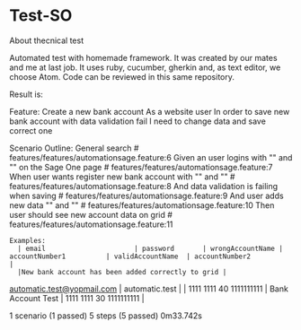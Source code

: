 # Test-SO
About thecnical test

Automated test with homemade framework. It was created by our mates and me at last job. It uses ruby, cucumber, gherkin and, as text editor, we choose Atom.
Code can be reviewed in this same repository. 

Result is: 


Feature: Create a new bank account
  As a website user
  In order to save new bank account with data validation fail
  I need to change data and save correct one

  Scenario Outline: General search                                                             # features/features/automationsage.feature:6
    Given an user logins with "<email>" and "<password>" on the Sage One page                  # features/features/automationsage.feature:7
    When user wants register new bank account with "<wrongAccountName>" and "<accountNumber1>" # features/features/automationsage.feature:8
    And data validation is failing when saving                                                 # features/features/automationsage.feature:9
    And user adds new data "<validAccountName>" and "<accountNumber2>"                         # features/features/automationsage.feature:10
    Then user should see new account data on grid                                              # features/features/automationsage.feature:11

    Examples: 
      | email                      | password       | wrongAccountName | accountNumber1          | validAccountName  | accountNumber2          |
      |New bank account has been added correctly to grid |
 automatic.test@yopmail.com | automatic.test |                  | 1111 1111 40 1111111111 | Bank Account Test | 1111 1111 30 1111111111 |

1 scenario (1 passed)
5 steps (5 passed)
0m33.742s
